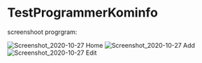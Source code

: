 # TestProgrammerKominfo

screenshoot progrgram:

![Screenshot_2020-10-27 Home](https://user-images.githubusercontent.com/58900473/97258538-307c5300-184b-11eb-82ec-66efa21365f0.png)
![Screenshot_2020-10-27 Add](https://user-images.githubusercontent.com/58900473/97258543-31ad8000-184b-11eb-9fc4-51fd601db87d.png)
![Screenshot_2020-10-27 Edit](https://user-images.githubusercontent.com/58900473/97258550-32dead00-184b-11eb-90f3-76c515a0987a.png)
